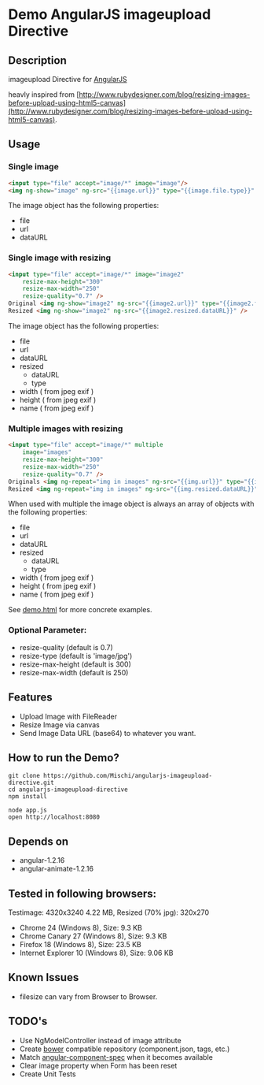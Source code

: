 Demo AngularJS imageupload Directive
===============================

## Description

imageupload Directive for [AngularJS](http://angularjs.org/)

heavly inspired from [http://www.rubydesigner.com/blog/resizing-images-before-upload-using-html5-canvas](http://www.rubydesigner.com/blog/resizing-images-before-upload-using-html5-canvas).


## Usage

### Single image 

```html
<input type="file" accept="image/*" image="image"/>
<img ng-show="image" ng-src="{{image.url}}" type="{{image.file.type}}" />
```

The image object has the following properties:

- file
- url
- dataURL

### Single image with resizing

```html
<input type="file" accept="image/*" image="image2"
    resize-max-height="300"
    resize-max-width="250"
    resize-quality="0.7" />
Original <img ng-show="image2" ng-src="{{image2.url}}" type="{{image2.file.type}}" />
Resized <img ng-show="image2" ng-src="{{image2.resized.dataURL}}" />
```

The image object has the following properties:

- file
- url
- dataURL
- resized
    - dataURL
    - type
- width ( from jpeg exif )
- height ( from jpeg exif )
- name ( from jpeg exif )


### Multiple images with resizing

```html
<input type="file" accept="image/*" multiple
    image="images"
    resize-max-height="300"
    resize-max-width="250"
    resize-quality="0.7" />
Originals <img ng-repeat="img in images" ng-src="{{img.url}}" type="{{img.file.type}}" />
Resized <img ng-repeat="img in images" ng-src="{{img.resized.dataURL}}" />
```

When used with multiple the image object is always an array of objects with the following properties:

- file
- url
- dataURL
- resized
    - dataURL
    - type
- width ( from jpeg exif )
- height ( from jpeg exif )
- name ( from jpeg exif )

See [demo.html](demo.html) for more concrete examples.

### Optional Parameter: 

- resize-quality (default is 0.7)
- resize-type (default is 'image/jpg')
- resize-max-height (default is 300)
- resize-max-width (default is 250)


## Features

- Upload Image with FileReader
- Resize Image via canvas
- Send Image Data URL (base64) to whatever you want.

## How to run the Demo?

```Shell
git clone https://github.com/Mischi/angularjs-imageupload-directive.git
cd angularjs-imageupload-directive
npm install

node app.js
open http://localhost:8080
```

## Depends on

- angular-1.2.16
- angular-animate-1.2.16

## Tested in following browsers:

Testimage: 4320x3240 4.22 MB, Resized (70% jpg): 320x270   

- Chrome 24 (Windows 8), Size: 9.3 KB
- Chrome Canary 27 (Windows 8), Size: 9.3 KB
- Firefox 18 (Windows 8), Size: 23.5 KB
- Internet Explorer 10 (Windows 8), Size: 9.06 KB

## Known Issues

- filesize can vary from Browser to Browser.


## TODO's

- Use NgModelController instead of image attribute
- Create [bower](http://bower.io/) compatible repository (component.json, tags, etc.)
- Match [angular-component-spec](https://github.com/PascalPrecht/angular-component-spec) when it becomes available
- Clear image property when Form has been reset
- Create Unit Tests
